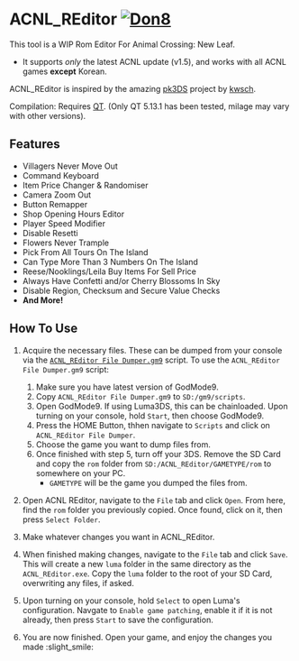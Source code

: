 # ACNL_REditor [![Don8](https://www.paypalobjects.com/en_US/i/btn/btn_donate_SM.gif)](https://www.paypal.com/cgi-bin/webscr?cmd=_s-xclick&hosted_button_id=88BG7AVZ7KW6E&source=url)

This tool is a WIP Rom Editor For Animal Crossing: New Leaf.

* It supports *only* the latest ACNL update (v1.5), and works with all ACNL games **except** Korean.

ACNL_REditor is inspired by the amazing [pk3DS](https://github.com/kwsch/pk3DS) project by [kwsch](https://github.com/kwsch).

Compilation: Requires [QT](https://www.qt.io/). (Only QT 5.13.1 has been tested, milage may vary with other versions).

## Features

* Villagers Never Move Out
* Command Keyboard
* Item Price Changer & Randomiser
* Camera Zoom Out
* Button Remapper
* Shop Opening Hours Editor
* Player Speed Modifier
* Disable Resetti
* Flowers Never Trample
* Pick From All Tours On The Island
* Can Type More Than 3 Numbers On The Island
* Reese/Nooklings/Leila Buy Items For Sell Price
* Always Have Confetti and/or Cherry Blossoms In Sky
* Disable Region, Checksum and Secure Value Checks
* **And More!**

## How To Use

1) Acquire the necessary files. These can be dumped from your console via the [`ACNL_REditor File Dumper.gm9`](https://github.com/Slattz/ACNL_REditor/blob/master/ACNL_REditor%20File%20Dumper.gm9) script.
  To use the `ACNL_REditor File Dumper.gm9` script:
    1) Make sure you have latest version of GodMode9.
    2) Copy `ACNL_REditor File Dumper.gm9` to `SD:/gm9/scripts`.
    3) Open GodMode9. If using Luma3DS, this can be chainloaded. Upon turning on your console, hold `Start`, then choose GodMode9.
    4) Press the HOME Button, thhen navigate to `Scripts` and click on `ACNL_REditor File Dumper`.
    5) Choose the game you want to dump files from.
    6) Once finished with step 5, turn off your 3DS. Remove the SD Card and copy the `rom` folder from `SD:/ACNL_REditor/GAMETYPE/rom` to somewhere on your PC.
        * `GAMETYPE` will be the game you dumped the files from.

2) Open ACNL REditor, navigate to the `File` tab and click `Open`. From here, find the `rom` folder you previously copied. Once found, click on it, then press `Select Folder`.
3) Make whatever changes you want in ACNL_REditor.
4) When finished making changes, navigate to the `File` tab and click `Save`. This will create a new `luma` folder in the same directory as the `ACNL_REditor.exe`. Copy the `luma` folder to the root of your SD Card, overwriting any files, if asked.
5) Upon turning on your console, hold `Select` to open Luma's configuration. Navgate to `Enable game patching`, enable it if it is not already, then press `Start` to save the configuration.
6) You are now finished. Open your game, and enjoy the changes you made :slight_smile:
